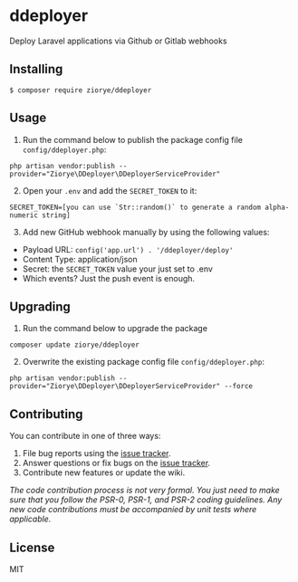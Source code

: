 # ddeployer

Deploy Laravel applications via Github or Gitlab webhooks

## Installing

```shell
$ composer require ziorye/ddeployer
```

## Usage

1) Run the command below to publish the package config file `config/ddeployer.php`:

```shell
php artisan vendor:publish --provider="Ziorye\DDeployer\DDeployerServiceProvider"
```

2) Open your `.env` and add the `SECRET_TOKEN` to it:

```dotenv
SECRET_TOKEN=[you can use `Str::random()` to generate a random alpha-numeric string]
```

3) Add new GitHub webhook manually by using the following values:

- Payload URL: `config('app.url') . '/ddeployer/deploy'`
- Content Type: application/json
- Secret: the `SECRET_TOKEN` value your just set to .env
- Which events? Just the push event is enough.

## Upgrading

1) Run the command below to upgrade the package

```shell
composer update ziorye/ddeployer
```

2) Overwrite the existing package config file `config/ddeployer.php`: 

```shell
php artisan vendor:publish --provider="Ziorye\DDeployer\DDeployerServiceProvider" --force
```

## Contributing

You can contribute in one of three ways:

1. File bug reports using the [issue tracker](https://github.com/ziorye/ddeployer/issues).
2. Answer questions or fix bugs on the [issue tracker](https://github.com/ziorye/ddeployer/issues).
3. Contribute new features or update the wiki.

_The code contribution process is not very formal. You just need to make sure that you follow the PSR-0, PSR-1, and PSR-2 coding guidelines. Any new code contributions must be accompanied by unit tests where applicable._

## License

MIT